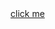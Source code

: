 <!DOCTYPE html>
<html lang="en">
<head>
    <meta charset="UTF-8">
    <meta http-equiv="X-UA-Compatible" content="IE=edge">
    <meta name="viewport" content="width=device-width, initial-scale=1.0">
    <title>Document</title>
</head>
<body>
    <a href="https://www.google.com/search?q=comment+if+this+helps+%3A)&oq=comment+if+this+helps+%3A)&aqs=chrome..69i57.9559j0j7&sourceid=chrome&ie=UTF-8">click me</a>
</body>
</html>
